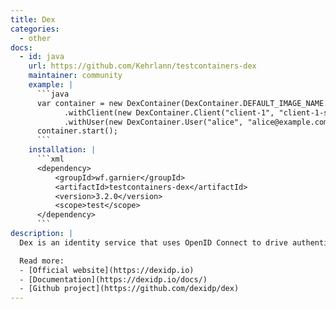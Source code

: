 ```yaml
---
title: Dex
categories:
  - other
docs:
  - id: java
    url: https://github.com/Kehrlann/testcontainers-dex
    maintainer: community
    example: |
      ```java
      var container = new DexContainer(DexContainer.DEFAULT_IMAGE_NAME.withTag(DexContainer.DEFAULT_TAG))
            .withClient(new DexContainer.Client("client-1", "client-1-secret", "https://one.example.com/authorized"))
            .withUser(new DexContainer.User("alice", "alice@example.com", "alice-password"));
      container.start();
      ```
    installation: |
      ```xml
      <dependency>
          <groupId>wf.garnier</groupId>
          <artifactId>testcontainers-dex</artifactId>
          <version>3.2.0</version>
          <scope>test</scope>
      </dependency>
      ```
description: |
  Dex is an identity service that uses OpenID Connect to drive authentication for other apps.

  Read more:
  - [Official website](https://dexidp.io)
  - [Documentation](https://dexidp.io/docs/)
  - [Github project](https://github.com/dexidp/dex)
---
```

